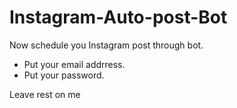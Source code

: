 # Instagram-Auto-post-Bot
Now schedule you Instagram post through bot.
  * Put your email addrress.
  * Put your password.

Leave rest on me
